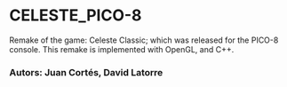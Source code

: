 # CELESTE_PICO-8

Remake of the game: Celeste Classic; which was released for the PICO-8 console. This remake is implemented with OpenGL, and C++. 

### **Autors**: Juan Cortés, David Latorre
